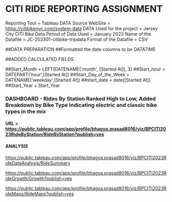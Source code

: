 # CITI RIDE REPORTING ASSIGNMENT

Reporting Tool = Tableau 
DATA Source WebSite = https://citibikenyc.com/system-data
DATA Used for the project = Jersey City CITI Bike Data
Period of Data Used = January 2023
Name of the Datafile = JC-202301-citibike-tripdata
Format of the Datafile = CSV


##DATA PREPARATION
##Formatted the date columns to be DATATIME

##ADDED CALCULATED FIELDS


##Start_Month = LEFT(DATENAME('month', [Started At]), 3)
##Start_hour = DATEPART('hour',[Started At])
##Start_Day_of_the_Week = DATENAME('weekday',[Started At])
##start_date = date([Started At])
##Start_Year = Start_Year

### DASHBOARD - Rides By Station Ranked High to Low, Added Breakdown by Bike Type indicating electric and classic bike types in the mix
#### URL = https://public.tableau.com/app/profile/bhagya.prasad8016/viz/BPCITI2023RideByStation/RideByStation?publish=yes
#### ANALYSIS

https://public.tableau.com/app/profile/bhagya.prasad8016/viz/BPCITI2023RideDateAnalysis/RideSummary

https://public.tableau.com/app/profile/bhagya.prasad8016/viz/BPCITI2023RideGrowth/Growth?publish=yes

https://public.tableau.com/app/profile/bhagya.prasad8016/viz/BPCITI2023RideMaps/RideMaps?publish=yes



